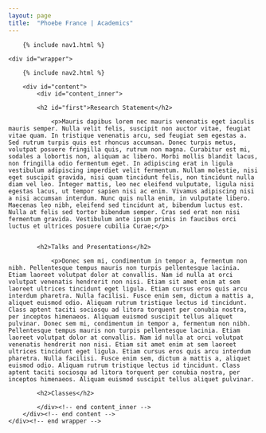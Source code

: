 ```yaml
---
layout: page
title:  "Phoebe France | Academics"
---
```


<body id="body_academics"> 
	
		{% include nav1.html %}
	
	<div id="wrapper"> 

		{% include nav2.html %}

		<div id="content">
			<div id="content_inner">
	
			<h2 id="first">Research Statement</h2>

				<p>Mauris dapibus lorem nec mauris venenatis eget iaculis mauris semper. Nulla velit felis, suscipit non auctor vitae, feugiat vitae quam. In tristique venenatis arcu, sed feugiat sem egestas a. Sed rutrum turpis quis est rhoncus accumsan. Donec turpis metus, volutpat posuere fringilla quis, rutrum non magna. Curabitur est mi, sodales a lobortis non, aliquam ac libero. Morbi mollis blandit lacus, non fringilla odio fermentum eget. In adipiscing erat in ligula vestibulum adipiscing imperdiet velit fermentum. Nullam molestie, nisi eget suscipit gravida, nisi quam tincidunt felis, non tincidunt nulla diam vel leo. Integer mattis, leo nec eleifend vulputate, ligula nisi egestas lacus, ut tempor sapien nisi ac enim. Vivamus adipiscing nisi a nisi accumsan interdum. Nunc quis nulla enim, in vulputate libero. Maecenas leo nibh, eleifend sed tincidunt at, bibendum luctus est. Nulla at felis sed tortor bibendum semper. Cras sed erat non nisi fermentum gravida. Vestibulum ante ipsum primis in faucibus orci luctus et ultrices posuere cubilia Curae;</p>


			<h2>Talks and Presentations</h2>

				<p>Donec sem mi, condimentum in tempor a, fermentum non nibh. Pellentesque tempus mauris non turpis pellentesque lacinia. Etiam laoreet volutpat dolor at convallis. Nam id nulla at orci volutpat venenatis hendrerit non nisi. Etiam sit amet enim at sem laoreet ultrices tincidunt eget ligula. Etiam cursus eros quis arcu interdum pharetra. Nulla facilisi. Fusce enim sem, dictum a mattis a, aliquet euismod odio. Aliquam rutrum tristique lectus id tincidunt. Class aptent taciti sociosqu ad litora torquent per conubia nostra, per inceptos himenaeos. Aliquam euismod suscipit tellus aliquet pulvinar. Donec sem mi, condimentum in tempor a, fermentum non nibh. Pellentesque tempus mauris non turpis pellentesque lacinia. Etiam laoreet volutpat dolor at convallis. Nam id nulla at orci volutpat venenatis hendrerit non nisi. Etiam sit amet enim at sem laoreet ultrices tincidunt eget ligula. Etiam cursus eros quis arcu interdum pharetra. Nulla facilisi. Fusce enim sem, dictum a mattis a, aliquet euismod odio. Aliquam rutrum tristique lectus id tincidunt. Class aptent taciti sociosqu ad litora torquent per conubia nostra, per inceptos himenaeos. Aliquam euismod suscipit tellus aliquet pulvinar.
</p>

			<h2>Classes</h2>

			</div><!-- end content_inner -->
		</div><!-- end content -->
	</div><!-- end wrapper -->
</body>


